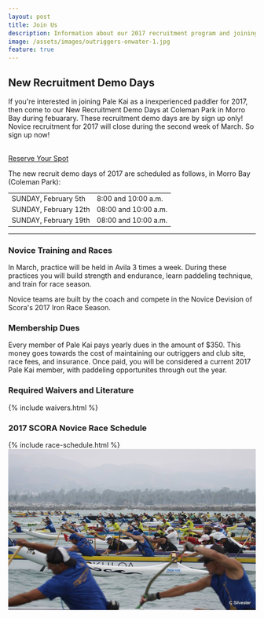 ```yaml
---
layout: post
title: Join Us
description: Information about our 2017 recruitment program and joining Pale Kai Outrigger
image: /assets/images/outriggers-onwater-1.jpg
feature: true
---
```

<!--
<div class="row">
	
	<div class="4u 12u$(medium)">
		<h3>We Race</h3>
		<p>Pale Kai is a member of SCORA and races Iron, Sprint, and 9 Man Seasons.
	</p>
	</div>
	<div class="4u 12u$(medium)">
		<h3>We Play</h3>
		<p>Pale Kai offers many opportunities to train hard and have a great time making life-long Na Hoaloha.</p>
	</div>
	<div class="4u$ 12u$(medium)">
		<h3>We Paddle</h3>
		<p>Novice training starts in January. Team practice is 3x a week beginning in March.</p>
	</div>
</div>
<hr/>
-->
<h2>New Recruitment Demo Days</h2>
<div class="row">
	<div class="6u 12u$(small)">
		<p>If you're interested in joining Pale Kai as a inexperienced paddler for 2017, then come to our New Recruitment Demo Days at Coleman Park in Morro Bay during febuarary. These recruitment demo days are by sign up only! Novice recruitment for 2017 will close during the second week of March. So sign up now!
		</p>
		<br/>
		<a href="/recruitment-registration/" class="button big">Reserve Your Spot</a>
	</div>
	<div class="6u 12u$(small)">
	<p>
		The new recruit demo days of 2017 are scheduled as follows, in Morro Bay (Coleman Park):
	</p>
		<div class="table-wrapper">
			<table class="alt">
				<tbody>
					<tr>
						<td>SUNDAY, February 5th</td>
						<td>8:00 and 10:00 a.m.</td>
					</tr>
					<tr>
						<td>SUNDAY, February 12th</td>
						<td>08:00 and 10:00 a.m.</td>
					</tr>
					<tr>
						<td>SUNDAY, February 19th</td>
						<td>08:00 and 10:00 a.m.</td>
					</tr>
				</tbody>
			</table>
		</div>
	</div>
</div>
<hr class="major" />

<div class="row">
	<div class="6u 12u$(small)">
		<h3>Novice Training and Races</h3>
		<p>In March, practice will be held in Avila 3 times a week. During these practices you will build strength and endurance, learn paddeling technique, and train for race season.</p>
		<p>Novice teams are built by the coach and compete in the Novice Devision of Scora's 2017 Iron Race Season. </p>
		<h3>Membership Dues</h3>
		<p>Every member of Pale Kai pays yearly dues in the amount of $350. This money goes towards the cost of maintaining our outriggers and club site, race fees, and insurance. Once paid, you will be considered a current 2017 Pale Kai member, with paddeling opportunites through out the year.</p>
		<h3>Required Waivers and Literature</h3>
    	{% include waivers.html %}
	</div>
	<div class="6u 12u$(small)">
		<h3>2017 SCORA Novice Race Schedule</h3>
		{% include race-schedule.html %}
		<img src="/assets/images/outrigger-race-1.jpg" class="image fit">
	</div>
</div>

